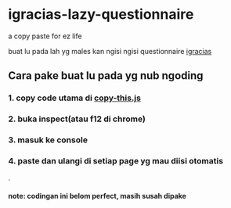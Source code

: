 # igracias-lazy-questionnaire
a copy paste for ez life

buat lu pada lah yg males kan ngisi ngisi questionnaire [igracias](https://igracias.telkomuniversity.ac.id/)

## Cara pake buat lu pada yg nub ngoding

### 1. copy code utama di [copy-this.js](https://github.com/Dityath/igracias-lazy-questionnaire/blob/main/copy-this.js)
### 2. buka inspect(atau f12 di chrome)
### 3. masuk ke console
### 4. paste dan ulangi di setiap page yg mau diisi otomatis

.

#### note: codingan ini belom perfect, masih susah dipake
